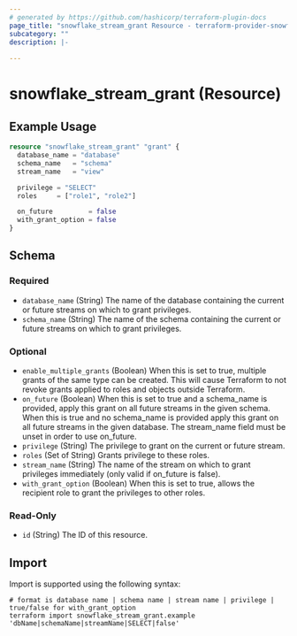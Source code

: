 ```yaml
---
# generated by https://github.com/hashicorp/terraform-plugin-docs
page_title: "snowflake_stream_grant Resource - terraform-provider-snowflake"
subcategory: ""
description: |-
  
---
```


# snowflake_stream_grant (Resource)



## Example Usage

```terraform
resource "snowflake_stream_grant" "grant" {
  database_name = "database"
  schema_name   = "schema"
  stream_name   = "view"

  privilege = "SELECT"
  roles     = ["role1", "role2"]

  on_future         = false
  with_grant_option = false
}
```

<!-- schema generated by tfplugindocs -->
## Schema

### Required

- `database_name` (String) The name of the database containing the current or future streams on which to grant privileges.
- `schema_name` (String) The name of the schema containing the current or future streams on which to grant privileges.

### Optional

- `enable_multiple_grants` (Boolean) When this is set to true, multiple grants of the same type can be created. This will cause Terraform to not revoke grants applied to roles and objects outside Terraform.
- `on_future` (Boolean) When this is set to true and a schema_name is provided, apply this grant on all future streams in the given schema. When this is true and no schema_name is provided apply this grant on all future streams in the given database. The stream_name field must be unset in order to use on_future.
- `privilege` (String) The privilege to grant on the current or future stream.
- `roles` (Set of String) Grants privilege to these roles.
- `stream_name` (String) The name of the stream on which to grant privileges immediately (only valid if on_future is false).
- `with_grant_option` (Boolean) When this is set to true, allows the recipient role to grant the privileges to other roles.

### Read-Only

- `id` (String) The ID of this resource.

## Import

Import is supported using the following syntax:

```shell
# format is database name | schema name | stream name | privilege | true/false for with_grant_option
terraform import snowflake_stream_grant.example 'dbName|schemaName|streamName|SELECT|false'
```

